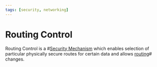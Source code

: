 ```yaml
---
tags: [security, networking]
---
```


# Routing Control

Routing Control is a #[Security Mechanism](202209261402.md) which enables
selection of particular physically secure routes for certain data and allows
[routing](202207061815.md)# changes.

